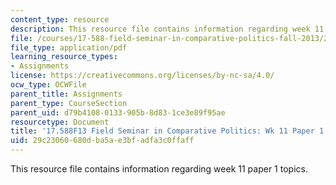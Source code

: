 ```yaml
---
content_type: resource
description: This resource file contains information regarding week 11 paper 1 topics.
file: /courses/17-588-field-seminar-in-comparative-politics-fall-2013/29c23060680dba5ae3bfadfa3c0ffaff_MIT17_588F13_Week11Paper1.pdf
file_type: application/pdf
learning_resource_types:
- Assignments
license: https://creativecommons.org/licenses/by-nc-sa/4.0/
ocw_type: OCWFile
parent_title: Assignments
parent_type: CourseSection
parent_uid: d79b4108-0133-905b-8d83-1ce3e89f95ae
resourcetype: Document
title: '17.588F13 Field Seminar in Comparative Politics: Wk 11 Paper 1 Topics'
uid: 29c23060-680d-ba5a-e3bf-adfa3c0ffaff
---
```

This resource file contains information regarding week 11 paper 1 topics.